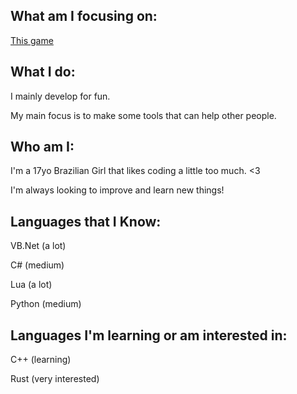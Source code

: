 ## What am I focusing on:
[This game](https://github.com/NakeleKantoo/FilhoDaPuta)

## What I do:
I mainly develop for fun.

My main focus is to make some tools that can help other people.

## Who am I:
I'm a 17yo Brazilian Girl that likes coding a little too much. <3

I'm always looking to improve and learn new things!

## Languages that I Know:
VB.Net (a lot)

C# (medium)

Lua (a lot)

Python (medium)

## Languages I'm learning or am interested in:

C++ (learning)

Rust (very interested)
